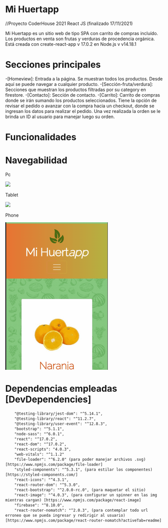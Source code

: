 # Mi Huertapp

//Proyecto CoderHouse 2021 React JS (finalizado 17/11/2021)

Mi Huertapp es un sitio web de tipo SPA con carrito de compras incluído. Los productos en venta son frutas y verduras de procedencia orgánica.
Está creada con create-react-app v 17.0.2 en Node.js v v14.18.1

# Secciones principales

-[Homeview]: Entrada a la página. Se muestran todos los productos. Desde aquí se puede navegar a cualquier producto.
-[Sección-fruta/verdura]: Secciones que muestran los productos filtradas por su category en firestore.
-[Contacto]: Sección de contacto. 
-[Carrito]: Carrito de compras donde se irán sumando los productos seleccionados. Tiene la opción de revisar el pedido o avanzar con la compra hacia un checkout, donde se ingresan los datos para realizar el pedido. Una vez realizada la orden se le brinda un ID al usuario para manejar luego su orden.

# Funcionalidades
 

# Navegabilidad

Pc

<img src="https://github.com/IgnazioFausto/react-coderhouse-2021/blob/3c77ce12dd1e711da7fc565d289401bb4a4ecd52/src/helpers/gifs/Mi%20Huertapp.gif">

Tablet

<img src="https://github.com/IgnazioFausto/react-coderhouse-2021/blob/e6cfb673fad399611bc8737484bc6422670b26c8/src/helpers/gifs/Mi%20Huertapp%20tablet.gif">

Phone

<img src="https://github.com/IgnazioFausto/react-coderhouse-2021/blob/e6cfb673fad399611bc8737484bc6422670b26c8/src/helpers/gifs/Mi%20Huertapp%20phone.gif">


# Dependencias empleadas [DevDependencies]

        "@testing-library/jest-dom": "^5.14.1",
        "@testing-library/react": "^11.2.7",
        "@testing-library/user-event": "^12.8.3",
        "bootstrap": "^5.1.1",
        "node-sass": "^6.0.1",
        "react": "^17.0.2",
        "react-dom": "^17.0.2",
        "react-scripts": "4.0.3",
        "web-vitals": "^1.1.2"
        "file-loader": "^6.2.0" (para poder manejar archivos .svg) [https://www.npmjs.com/package/file-loader]
        "styled-components": "^5.3.1", (para estilar los componentes) [https://styled-components.com/]
        "react-icons": "^4.3.1",
        "react-router-dom": "^5.3.0",
        "react-bootstrap": "^2.0.0-rc.0", (para maquetar el sitio)
        "react-image": "^4.0.3", (para configurar un spinner en las img mientras cargan) [https://www.npmjs.com/package/react-image]
        "firebase": "^8.10.0",
        "react-router-nomatch": "^2.0.3", (para contemplar todo url erroneo que se pueda ingresar y redirigir al usuario)[https://www.npmjs.com/package/react-router-nomatch?activeTab=readme]
